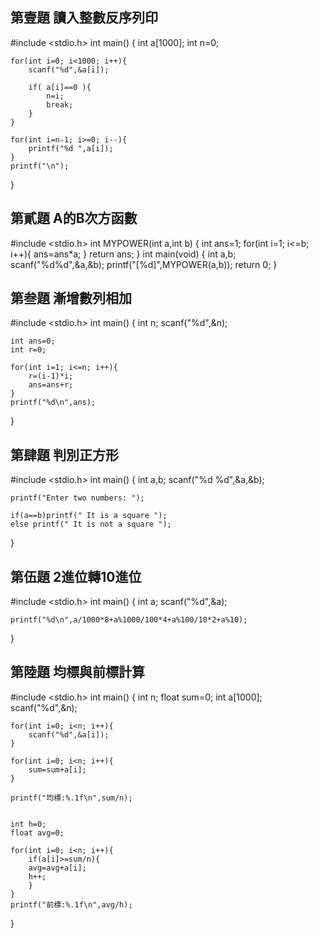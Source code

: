 ## 第壹題 讀入整數反序列印
#include <stdio.h>
int main()
{
	int a[1000];
	int n=0;
	
	for(int i=0; i<1000; i++){
		scanf("%d",&a[i]);
		
		if( a[i]==0 ){
			n=i;
			break;
		}
	}
	
	for(int i=n-1; i>=0; i--){
		printf("%d ",a[i]);
	}
	printf("\n");
}
## 第貳題 A的B次方函數 
#include <stdio.h>
int MYPOWER(int a,int b)
{
	int ans=1;
	for(int i=1; i<=b; i++){
		ans=ans*a;
	}
	return ans;
}
int main(void)
{
	int a,b;
	scanf("%d%d",&a,&b);
	printf("[%d]",MYPOWER(a,b));
	return 0;
}
## 第叁題 漸增數列相加
#include <stdio.h>
int main()
{
	int n;
	scanf("%d",&n);
	
	int ans=0;
	int r=0;
	
	for(int i=1; i<=n; i++){
		r=(i-1)*i;
		ans=ans+r;
	}
	printf("%d\n",ans);
}
## 第肆題 判別正方形
#include <stdio.h>
int main()
{
	int a,b;
	scanf("%d %d",&a,&b);
	
	printf("Enter two numbers: ");
	
	if(a==b)printf(" It is a square ");
	else printf(" It is not a square ");
}
## 第伍題 2進位轉10進位
#include <stdio.h>
int main()
{
	int a;
	scanf("%d",&a);
	

	printf("%d\n",a/1000*8+a%1000/100*4+a%100/10*2+a%10);
}
## 第陸題 均標與前標計算
#include <stdio.h>
int main()
{
	int n;
	float sum=0;
	int a[1000];
	scanf("%d",&n);
	
	for(int i=0; i<n; i++){
		scanf("%d",&a[i]);
	}
	
	for(int i=0; i<n; i++){
		sum=sum+a[i];
	}
	
	printf("均標:%.1f\n",sum/n);
	
	
	int h=0;
	float avg=0;
	
	for(int i=0; i<n; i++){
		if(a[i]>=sum/n){
		avg=avg+a[i];
		h++;
		}
	}
	printf("前標:%.1f\n",avg/h);
}	

